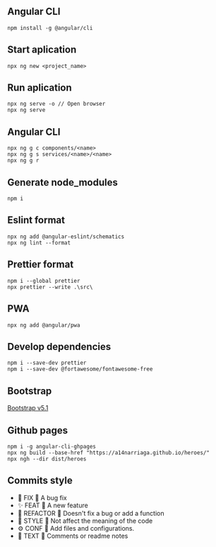 ## Angular CLI
```
npm install -g @angular/cli
```

## Start aplication
```
npx ng new <project_name>
```

## Run aplication
```
npx ng serve -o // Open browser
npx ng serve
```

## Angular CLI
```
npx ng g c components/<name>
npx ng g s services/<name>/<name>
npx ng g r 
```

## Generate node_modules
```
npm i
```

## Eslint format
```
npx ng add @angular-eslint/schematics
npx ng lint --format
```

## Prettier format
```
npm i --global prettier
npx prettier --write .\src\
```

## PWA
```
npx ng add @angular/pwa 
```

## Develop dependencies
```
npm i --save-dev prettier
npm i --save-dev @fortawesome/fontawesome-free
```

## Bootstrap
[Bootstrap v5.1](https://getbootstrap.com/docs/5.1/getting-started/download/)

## Github pages
```
npm i -g angular-cli-ghpages
npx ng build --base-href "https://a14narriaga.github.io/heroes/"
npx ngh --dir dist/heroes
```

## Commits style
- 🐛 FIX 🔹 A bug fix
- ✨ FEAT 🔹 A new feature
- 🔨 REFACTOR 🔹 Doesn't fix a bug or add a function
- 🎨 STYLE 🔹 Not affect the meaning of the code
- ⚙️ CONF 🔹 Add files and configurations.
- 📝 TEXT 🔹 Comments or readme notes
